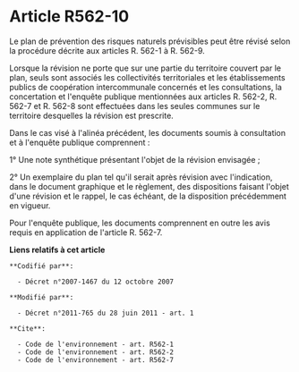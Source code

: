 # Article R562-10

Le plan de prévention des risques naturels prévisibles peut être révisé selon la procédure décrite aux articles R. 562-1 à R.
562-9.

Lorsque la révision ne porte que sur une partie du territoire couvert par le plan, seuls sont associés les collectivités
territoriales et les établissements publics de coopération intercommunale concernés et les consultations, la concertation et
l'enquête publique mentionnées aux articles R. 562-2, R. 562-7 et R. 562-8 sont effectuées dans les seules communes sur le
territoire desquelles la révision est prescrite.

Dans le cas visé à l'alinéa précédent, les documents soumis à consultation et à l'enquête publique comprennent :

1° Une note synthétique présentant l'objet de la révision envisagée ;

2° Un exemplaire du plan tel qu'il serait après révision avec l'indication, dans le document graphique et le règlement, des
dispositions faisant l'objet d'une révision et le rappel, le cas échéant, de la disposition précédemment en vigueur.

Pour l'enquête publique, les documents comprennent en outre les avis requis en application de l'article R. 562-7.

**Liens relatifs à cet article**

	**Codifié par**:

	  - Décret n°2007-1467 du 12 octobre 2007

	**Modifié par**:

	  - Décret n°2011-765 du 28 juin 2011 - art. 1

	**Cite**:

	  - Code de l'environnement - art. R562-1
	  - Code de l'environnement - art. R562-2
	  - Code de l'environnement - art. R562-7
